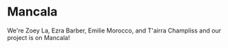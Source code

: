 # Mancala

We're Zoey La, Ezra Barber, Emilie Morocco, and T'airra Champliss and our project is on Mancala! 
